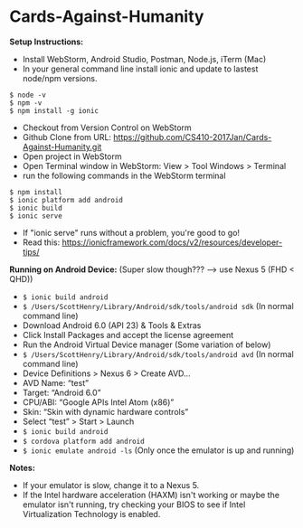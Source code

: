 # Cards-Against-Humanity

**Setup Instructions:**
* Install WebStorm, Android Studio, Postman, Node.js, iTerm (Mac)
* In your general command line install ionic and update to lastest node/npm versions.
```
$ node -v
$ npm -v
$ npm install -g ionic
```
* Checkout from Version Control on WebStorm
* Github Clone from URL: https://github.com/CS410-2017Jan/Cards-Against-Humanity.git
* Open project in WebStorm
* Open Terminal window in WebStorm: View > Tool Windows > Terminal
* run the following commands in the WebStorm terminal
```
$ npm install
$ ionic platform add android
$ ionic build
$ ionic serve
```
* If "ionic serve" runs without a problem, you're good to go!
* Read this: https://ionicframework.com/docs/v2/resources/developer-tips/

**Running on Android Device:** (Super slow though??? --> use Nexus 5 (FHD < QHD))
* ```$ ionic build android```
* ```$ /Users/ScottHenry/Library/Android/sdk/tools/android sdk``` (In normal command line)
* Download Android 6.0 (API 23) & Tools & Extras
* Click Install Packages and accept the license agreement
* Run the Android Virtual Device manager (Some variation of below)
* ```$ /Users/ScottHenry/Library/Android/sdk/tools/android avd``` (In normal command line)
* Device Definitions > Nexus 6 > Create AVD…
* AVD Name: “test”
* Target: “Android 6.0”
* CPU/ABI: “Google APIs Intel Atom (x86)”
* Skin: “Skin with dynamic hardware controls”
* Select “test” > Start > Launch
* ```$ ionic build android ```
* ```$ cordova platform add android ```
* ```$ ionic emulate android -ls``` (Only once the emulator is up and running)

**Notes:**
* If your emulator is slow, change it to a Nexus 5.
* If the Intel hardware acceleration (HAXM) isn't working or maybe the emulator isn't running, try checking your BIOS to see if Intel Virtualization Technology is enabled.